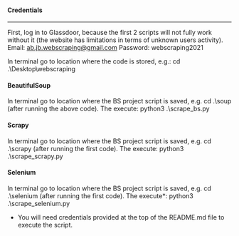#### Credentials
-----
First, log in to Glassdoor, because the first 2 scripts will not fully work without it (the website has limitations in terms of unknown users activity).
Email: ab.jb.webscraping@gmail.com
Password: webscraping2021

In terminal go to location where the code is stored, e.g.:
cd .\Desktop\webscraping

#### BeautifulSoup
In terminal go to location where the BS project script is saved, e.g. cd .\soup (after running the above code). The execute:
python3 .\scrape_bs.py

#### Scrapy
In terminal go to location where the BS project script is saved, e.g. cd .\scrapy (after running the first code). The execute:
python3 .\scrape_scrapy.py

#### Selenium
In terminal go to location where the BS project script is saved, e.g. cd .\selenium (after running the first code). The execute*:
python3 .\scrape_selenium.py

* You will need credentials provided at the top of the README.md file to execute the script.
